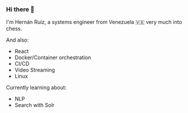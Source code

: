 ### Hi there 👋
I'm Hernán Ruíz, a systems engineer from Venezuela 🇻🇪 very much into chess. 
<!--
**hernanrz/hernanrz** is a ✨ _special_ ✨ repository because its `README.md` (this file) appears on your GitHub profile.

Here are some ideas to get you started:

- 🔭 I’m currently working on ...
- 🌱 I’m currently learning ...
- 👯 I’m looking to collaborate on ...
- 🤔 I’m looking for help with ...
- 💬 Ask me about ...
- 📫 How to reach me: ...
- 😄 Pronouns: ...
- ⚡ Fun fact: ...
-->
And also:

* React
* Docker/Container orchestration
* CI/CD
* Video Streaming
* Linux

Currently learning about:

* NLP
* Search with Solr
